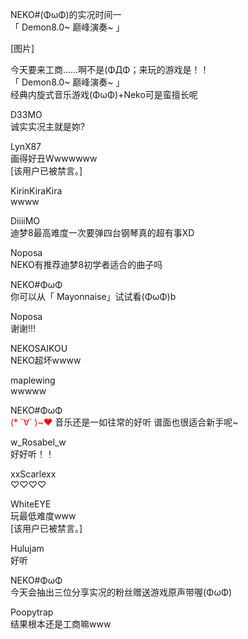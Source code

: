NEKO#(ΦωΦ)的实况时间一  
「 Demon8.0\~ 巅峰演奏\~ 」  

[图片]  

今天要来工商……啊不是(ΦДΦ；来玩的游戏是！！  
「 Demon8.0\~ 巅峰演奏\~ 」  
经典内旋式音乐游戏(ΦωΦ)+Neko可是蛮擅长呢  

D33MO  
诚实实况主就是妳?  

LynX87  
画得好丑Wwwwwww  
[该用户已被禁言。]  

KirinKiraKira  
wwww

DiiiiMO  
迪梦8最高难度一次要弹四台钢琴真的超有事XD  

Noposa  
NEKO有推荐迪梦8初学者适合的曲子吗  

NEKO#ΦωΦ  
你可以从「 Mayonnaise」试试看(ΦωΦ)b  

Noposa  
谢谢!!!  

NEKOSAIKOU  
NEKO超坏wwww  

maplewing  
wwwww  

NEKO#ΦωΦ  
<font color=red> (* ´∀` )\~♥︎ </font>音乐还是一如往常的好听 谱面也很适合新手呢\~

w\_Rosabel\_w  
好好听！！  

xxScarlexx  
♡♡♡♡  

WhiteEYE  
玩最低难度www  
[该用户已被禁言。]

Hulujam  
好听  

NEKO#ΦωΦ  
今天会抽出三位分享实况的粉丝赠送游戏原声带喔(ΦωΦ)  

Poopytrap  
结果根本还是工商嘛www  